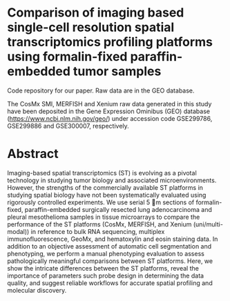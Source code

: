 # Comparison of imaging based single-cell resolution spatial transcriptomics profiling platforms using formalin-fixed paraffin-embedded tumor samples 

Code repository for our paper. Raw data are in the GEO database. 

The CosMx SMI, MERFISH and Xenium raw data generated in this study have been deposited in the Gene Expression Ominibus (GEO) database (https://www.ncbi.nlm.nih.gov/geo/) under accession code GSE299786, GSE299886 and GSE300007, respectively. 

# Abstract
Imaging-based spatial transcriptomics (ST) is evolving as a pivotal technology in studying tumor biology and associated microenvironments. However, the strengths of the commercially available ST platforms in studying spatial biology have not been systematically evaluated using rigorously controlled experiments. We use serial 5 m sections of formalin-fixed, paraffin-embedded surgically resected lung adenocarcinoma and pleural mesothelioma samples in tissue microarrays to compare the performance of the ST platforms (CosMx, MERFISH, and Xenium (uni/multi-modal)) in reference to bulk RNA sequencing, multiplex immunofluorescence, GeoMx, and hematoxylin and eosin staining data. In addition to an objective assessment of automatic cell segmentation and phenotyping, we perform a manual phenotyping evaluation to assess pathologically meaningful comparisons between ST platforms. Here, we show the intricate differences between the ST platforms, reveal the importance of parameters such probe design in determining the data quality, and suggest reliable workflows for accurate spatial profiling and molecular discovery.

